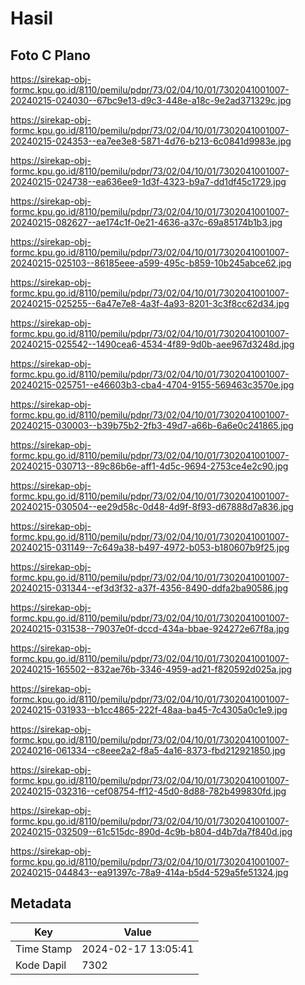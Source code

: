 # Hasil

## Foto C Plano

https://sirekap-obj-formc.kpu.go.id/8110/pemilu/pdpr/73/02/04/10/01/7302041001007-20240215-024030--67bc9e13-d9c3-448e-a18c-9e2ad371329c.jpg

https://sirekap-obj-formc.kpu.go.id/8110/pemilu/pdpr/73/02/04/10/01/7302041001007-20240215-024353--ea7ee3e8-5871-4d76-b213-6c0841d9983e.jpg

https://sirekap-obj-formc.kpu.go.id/8110/pemilu/pdpr/73/02/04/10/01/7302041001007-20240215-024738--ea636ee9-1d3f-4323-b9a7-dd1df45c1729.jpg

https://sirekap-obj-formc.kpu.go.id/8110/pemilu/pdpr/73/02/04/10/01/7302041001007-20240215-082627--ae174c1f-0e21-4636-a37c-69a85174b1b3.jpg

https://sirekap-obj-formc.kpu.go.id/8110/pemilu/pdpr/73/02/04/10/01/7302041001007-20240215-025103--86185eee-a599-495c-b859-10b245abce62.jpg

https://sirekap-obj-formc.kpu.go.id/8110/pemilu/pdpr/73/02/04/10/01/7302041001007-20240215-025255--6a47e7e8-4a3f-4a93-8201-3c3f8cc62d34.jpg

https://sirekap-obj-formc.kpu.go.id/8110/pemilu/pdpr/73/02/04/10/01/7302041001007-20240215-025542--1490cea6-4534-4f89-9d0b-aee967d3248d.jpg

https://sirekap-obj-formc.kpu.go.id/8110/pemilu/pdpr/73/02/04/10/01/7302041001007-20240215-025751--e46603b3-cba4-4704-9155-569463c3570e.jpg

https://sirekap-obj-formc.kpu.go.id/8110/pemilu/pdpr/73/02/04/10/01/7302041001007-20240215-030003--b39b75b2-2fb3-49d7-a66b-6a6e0c241865.jpg

https://sirekap-obj-formc.kpu.go.id/8110/pemilu/pdpr/73/02/04/10/01/7302041001007-20240215-030713--89c86b6e-aff1-4d5c-9694-2753ce4e2c90.jpg

https://sirekap-obj-formc.kpu.go.id/8110/pemilu/pdpr/73/02/04/10/01/7302041001007-20240215-030504--ee29d58c-0d48-4d9f-8f93-d67888d7a836.jpg

https://sirekap-obj-formc.kpu.go.id/8110/pemilu/pdpr/73/02/04/10/01/7302041001007-20240215-031149--7c649a38-b497-4972-b053-b180607b9f25.jpg

https://sirekap-obj-formc.kpu.go.id/8110/pemilu/pdpr/73/02/04/10/01/7302041001007-20240215-031344--ef3d3f32-a37f-4356-8490-ddfa2ba90586.jpg

https://sirekap-obj-formc.kpu.go.id/8110/pemilu/pdpr/73/02/04/10/01/7302041001007-20240215-031538--79037e0f-dccd-434a-bbae-924272e67f8a.jpg

https://sirekap-obj-formc.kpu.go.id/8110/pemilu/pdpr/73/02/04/10/01/7302041001007-20240215-165502--832ae76b-3346-4959-ad21-f820592d025a.jpg

https://sirekap-obj-formc.kpu.go.id/8110/pemilu/pdpr/73/02/04/10/01/7302041001007-20240215-031933--b1cc4865-222f-48aa-ba45-7c4305a0c1e9.jpg

https://sirekap-obj-formc.kpu.go.id/8110/pemilu/pdpr/73/02/04/10/01/7302041001007-20240216-061334--c8eee2a2-f8a5-4a16-8373-fbd212921850.jpg

https://sirekap-obj-formc.kpu.go.id/8110/pemilu/pdpr/73/02/04/10/01/7302041001007-20240215-032316--cef08754-ff12-45d0-8d88-782b499830fd.jpg

https://sirekap-obj-formc.kpu.go.id/8110/pemilu/pdpr/73/02/04/10/01/7302041001007-20240215-032509--61c515dc-890d-4c9b-b804-d4b7da7f840d.jpg

https://sirekap-obj-formc.kpu.go.id/8110/pemilu/pdpr/73/02/04/10/01/7302041001007-20240215-044843--ea91397c-78a9-414a-b5d4-529a5fe51324.jpg


## Metadata

| Key        | Value               |
| ---------- | ------------------- |
| Time Stamp | 2024-02-17 13:05:41 |
| Kode Dapil | 7302                |



